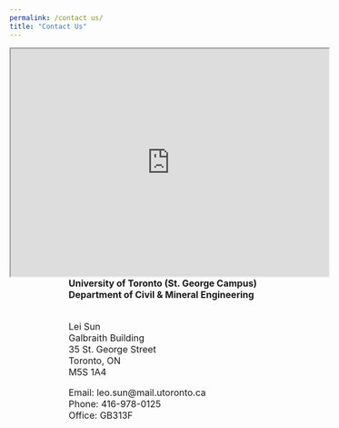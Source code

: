 ```yaml
---
permalink: /contact us/
title: "Contact Us"
---
```



<div style="widht:1100px; height:400">
   <!-- map -->
   <div style="float:left;width:400px">
      <iframe src="https://maps.google.com/maps?q=Galbraith%20Building&#038;t=m&#038;z=15&#038;output=embed&#038;iwloc=near"
	          title="Galbraith Building"
	          aria-label="Galbraith Building"
	          width="560"
	          height="400"
      ></iframe>
   </div>

   <!-- intro -->
   <div style="float:right;width:400px">
     <font size ="3.5">
	 <b>University of Toronto (St. George Campus)<br/>	 Department of Civil &amp; Mineral Engineering</b><p><br/>
	 Lei Sun<br/> Galbraith Building<br />35 St. George Street<br /> Toronto, ON<br /> M5S 1A4
	 </p><p>Email:  leo.sun@mail.utoronto.ca<br />
	 Phone: 416-978-0125<br />
	 Office: GB313F</p></p>
	 </font>	
	<span class="elementor-grid-item">
       <a class="elementor-icon elementor-social-icon elementor-social-icon-facebook 
elementor-animation-push elementor-repeater-item-098e28d" href="https://www.
facebook.com/grasselligeomech/" target="_blank">
	   <span class="elementor-screen-only"></span>
	   <i class="fab fa-facebook"></i>					</a>
    </span>
	<span class="elementor-grid-item">
        <a class="elementor-icon elementor-social-icon elementor-social-icon-twitter 
elementor-animation-push 
          elementor-repeater-item-5ffdee0" href="https://twitter.com/GrasselliGeomec" 
target="_blank">
	    <span class="elementor-screen-only"></span>
	    <i class="fab fa-twitter"></i>					</a>
    </span>
	<span class="elementor-grid-item">
       <a class="elementor-icon elementor-social-icon elementor-social-icon-youtube 
elementor-animation-push 
                 elementor-repeater-item-2cc4cb2" href="https://www.youtube.com/channel/
UCnJn3qlalSb7muYDhjNBGIA/" target="_blank">
	    <span class="elementor-screen-only"></span>
	    <i class="fab fa-youtube"></i>					</a>
    </span>
	<span class="elementor-grid-item">
        <a class="elementor-icon elementor-social-icon elementor-social-icon-linkedin 
elementor-animation-push 
                  elementor-repeater-item-102e364" href="https://ca.linkedin.com/in/
grasselli-geomechanics-group" target="_blank">
	    <span class="elementor-screen-only"></span>
	    <i class="fab fa-linkedin"></i>					</a>
    </span>
	 
	 		
   </div>

   <!-- logo -->
   <div style="float:right;width:300px">
	</div>
</div>


<div>


</div>


